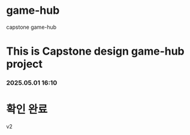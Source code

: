 # game-hub
capstone game-hub

# This is Capstone design game-hub project
### 2025.05.01 16:10

# 확인 완료
v2